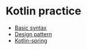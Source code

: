 # Kotlin practice

- [Basic syntax](/basic)
- [Design pattern](/design-pattern)
- [Kotlin-spring](/kotlin-spring)